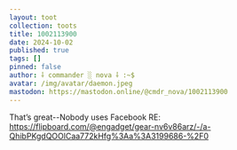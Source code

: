 ```yaml
---
layout: toot
collection: toots
title: 1002113900
date: 2024-10-02
published: true
tags: []
pinned: false
author: ⸸ commander ░ nova ⸸ :~$
avatar: /img/avatar/daemon.jpeg
mastodon: https://mastodon.online/@cmdr_nova/1002113900
---
```


That’s great--Nobody uses Facebook RE: https://flipboard.com/@engadget/gear-nv6v86arz/-/a-QhibPKgdQOOlCaa772kHfg%3Aa%3A3199686-%2F0
